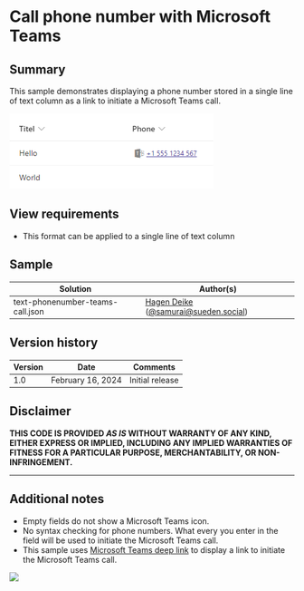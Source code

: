 # Call phone number with Microsoft Teams

## Summary
This sample demonstrates displaying a phone number stored in a single line of text column as a link to initiate a Microsoft Teams call.

![screenshot of the sample](./assets/screenshot.png)

## View requirements
- This format can be applied to a single line of text column

## Sample

Solution|Author(s)
--------|---------
text-phonenumber-teams-call.json | [Hagen Deike](https://github.com/samurai-ka) ([@samurai@sueden.social](https://sueden.social/@samurai))


## Version history

Version|Date|Comments
-------|----|--------
1.0|February 16, 2024|Initial release

## Disclaimer

**THIS CODE IS PROVIDED *AS IS* WITHOUT WARRANTY OF ANY KIND, EITHER EXPRESS OR IMPLIED, INCLUDING ANY IMPLIED WARRANTIES OF FITNESS FOR A PARTICULAR PURPOSE, MERCHANTABILITY, OR NON-INFRINGEMENT.**

---

## Additional notes
- Empty fields do not show a Microsoft Teams icon.
- No syntax checking for phone numbers. What every you enter in the field will be used to initiate the Microsoft Teams call.
- This sample uses [Microsoft Teams deep link](https://learn.microsoft.com/microsoftteams/platform/concepts/build-and-test/deep-link-workflow?tabs=teamsjs-v2#configure-deep-link-manually-to-start-audio-video-call-with-users) to display a link to initiate the Microsoft Teams call.

<img src="https://pnptelemetry.azurewebsites.net/list-formatting/column-samples/text-phonenumber-teams-call/readme" />